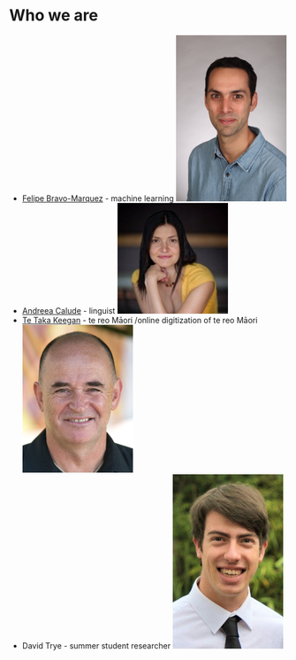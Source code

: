# Who we are
* [Felipe Bravo-Marquez](https://felipebravom.com/) - machine learning   <img src="../pics/FelipeBravo.jpg" alt="Felipe" width="200"/>
* [Andreea Calude](https://www.calude.net/andreea/) - linguist <img src="../pics/AndreeaCalude.jpg" alt="Andreea" width="200"/>
* [Te Taka Keegan](https://www.cms.waikato.ac.nz/people/tetaka) - te reo Māori /online digitization of te reo Māori <img src="../pics/TeTaka.jpg" alt="TeTaka" width="200"/>
* David Trye - summer student researcher <img src="../pics/DavidTrye.jpg" alt="David" width="200"/>






